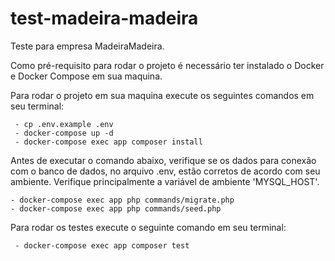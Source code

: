 # test-madeira-madeira

Teste para empresa MadeiraMadeira.

Como pré-requisito para rodar o projeto é necessário ter instalado o Docker e Docker Compose em sua maquina.

Para rodar o projeto em sua maquina execute os seguintes comandos em seu terminal:
```
 - cp .env.example .env
 - docker-compose up -d
 - docker-compose exec app composer install
 ```

 Antes de executar o comando abaixo, verifique se os dados para conexão com o banco de dados, no arquivo .env, estão corretos de acordo com seu ambiente.
 Verifique principalmente a variável de ambiente 'MYSQL_HOST'.
 ```
 - docker-compose exec app php commands/migrate.php
 - docker-compose exec app php commands/seed.php
```

Para rodar os testes execute o seguinte comando em seu terminal:
```
 - docker-compose exec app composer test
```
